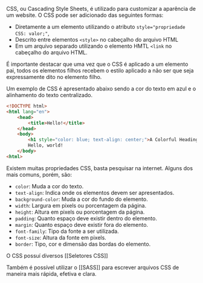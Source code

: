 ---
---

CSS, ou Cascading Style Sheets, é utilizado para customizar a aparência de um website. O CSS pode ser adicionado das seguintes formas:
- Diretamente a um elemento utilizando o atributo `style="propriedade CSS: valor;"`, 
- Descrito entre elementos `<style>` no cabeçalho do arquivo HTML
- Em um arquivo separado utilizando o elemento HMTL `<link` no cabeçalho do arquivo HTML. 

É importante destacar que uma vez que o CSS é aplicado a um elemento pai, todos os elementos filhos recebem o estilo aplicado a não ser que seja expressamente dito no elemento filho. 

Um exemplo de CSS é apresentado abaixo sendo a cor do texto em azul e o alinhamento do texto centralizado. 

``` html
<!DOCTYPE html>
<html lang="en">
    <head>
        <title>Hello!</title>
    </head>
    <body>
        <h1 style="color: blue; text-align: center;">A Colorful Heading!</h1>
        Hello, world!
    </body>
<html>
```

Existem muitas propriedades CSS, basta pesquisar na internet. Alguns dos mais comuns, porém, são:
-   `color`: Muda a cor do texto. 
-   `text-align`: Indica onde os elementos devem ser apresentados.
-   `background-color`: Muda a cor do fundo do elemento.
-   `width`: Largura em pixels ou porcentagem da página.
-   `height`: Altura em pixels ou porcentagem da página.
-   `padding`: Quanto espaço deve existir dentro do elemento.
-   `margin`: Quanto espaço deve existir fora do elemento. 
-   `font-family`: Tipo da fonte a ser utilizada.
-   `font-size`: Altura da fonte em pixels.
-   `border`: Tipo, cor e dimensão das bordas do elemento.

O CSS possuí diversos [[Seletores CSS]]

Também é possível utilizar o [[SASS]] para escrever arquivos CSS de maneira mais rápida, efetiva e clara. 
